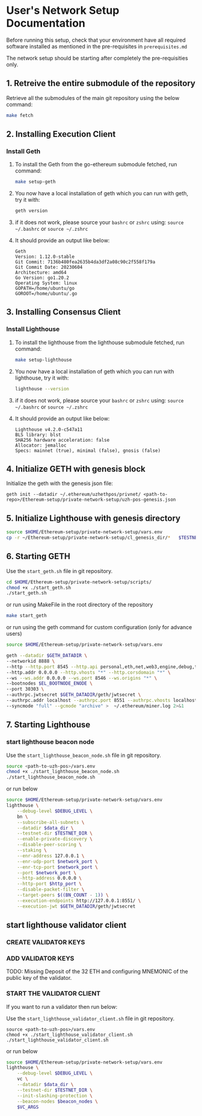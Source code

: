 # User's Network Setup Documentation

Before running this setup, check that your environment have all required software installed as mentioned in the pre-requisites in `prerequisites.md`

The network setup should be starting after completely the pre-requisities only.

## 1. Retreive the entire submodule of the repository

Retrieve all the submodules of the main git repository using the below command:

```bash
make fetch
```

## 2. Installing Execution Client

### Install Geth

1. To install the Geth from the go-ethereum submodule fetched, run command:

    ```bash
    make setup-geth
    ```

2. You now have a local installation of geth which you can run with geth, try it with:

    ```bash
    geth version
    ```

3. if it does not work, please source your `bashrc` or `zshrc` using:
```source ~/.bashrc``` or ```source ~/.zshrc```

4. It should provide an output like below:

    ```
    Geth
    Version: 1.12.0-stable
    Git Commit: 7136b480fea2635b4da3df2a08c90c2f558f179a
    Git Commit Date: 20230604
    Architecture: amd64
    Go Version: go1.20.2
    Operating System: linux
    GOPATH=/home/ubuntu/go
    GOROOT=/home/ubuntu/.go
    ```

## 3. Installing Consensus Client

### Install Lighthouse

1.  To install the lighthouse from the lighthouse submodule fetched, run command:

    ```bash
    make setup-lighthouse
    ```

2. You now have a local installation of geth which you can run with lighthouse, try it with:

    ```bash
    lighthouse --version
    ```

3. if it does not work, please source your `bashrc` or `zshrc` using:
```source ~/.bashrc``` or ```source ~/.zshrc```

4. It should provide an output like below:

    ```
    Lighthouse v4.2.0-c547a11
    BLS library: blst
    SHA256 hardware acceleration: false
    Allocator: jemalloc
    Specs: mainnet (true), minimal (false), gnosis (false)
    ```

## 4. Initialize GETH with genesis block

Initialize the geth with the genesis json file:

```
geth init --datadir ~/.ethereum/uzhethpos/privnet/ <path-to-repo>/Ethereum-setup/private-network-setup/uzh-pos-genesis.json
```

## 5. Initialize Lighthouse with genesis directory

```bash
source $HOME/Ethereum-setup/private-network-setup/vars.env
cp -r ~/Ethereum-setup/private-network-setup/cl_genesis_dir/*   $TESTNET_DIR
```

## 6. Starting GETH

Use the `start_geth.sh` file in git repository.

```bash
cd $HOME/Ethereum-setup/private-network-setup/scripts/
chmod +x ./start_geth.sh
./start_geth.sh
```

or run using MakeFile in the root directory of the repository

```bash
make start_geth
```

or run using the geth command for custom configuration (only for advance users)

```bash
source $HOME/Ethereum-setup/private-network-setup/vars.env

geth --datadir $GETH_DATADIR \
--networkid 8888 \
--http --http.port 8545 --http.api personal,eth,net,web3,engine,debug,txpool \
--http.addr 0.0.0.0 --http.vhosts "*" --http.corsdomain "*" \
--ws --ws.addr 0.0.0.0 --ws.port 8546 --ws.origins "*" \
--bootnodes $EL_BOOTNODE_ENODE \
--port 30303 \
--authrpc.jwtsecret $GETH_DATADIR/geth/jwtsecret \
--authrpc.addr localhost --authrpc.port 8551 --authrpc.vhosts localhost \
--syncmode "full" --gcmode "archive" >  ~/.ethereum/miner.log 2>&1
```

## 7. Starting Lighthouse

### start lighthouse beacon node

Use the `start_lighthouse_beacon_node.sh` file in git repository.

```bash
source <path-to-uzh-pos>/vars.env
chmod +x ./start_lighthouse_beacon_node.sh
./start_lighthouse_beacon_node.sh
```

or run below

```bash
source $HOME/Ethereum-setup/private-network-setup/vars.env
lighthouse \
    --debug-level $DEBUG_LEVEL \
    bn \
    --subscribe-all-subnets \
    --datadir $data_dir \
    --testnet-dir $TESTNET_DIR \
    --enable-private-discovery \
    --disable-peer-scoring \
    --staking \
    --enr-address 127.0.0.1 \
    --enr-udp-port $network_port \
    --enr-tcp-port $network_port \
    --port $network_port \
    --http-address 0.0.0.0 \
    --http-port $http_port \
    --disable-packet-filter \
	--target-peers $((BN_COUNT - 1)) \
    --execution-endpoints http://127.0.0.1:8551/ \
    --execution-jwt $GETH_DATADIR/geth/jwtsecret 
```

## start lighthouse validator client

### CREATE VALIDATOR KEYS

### ADD VALIDATOR KEYS 

TODO: Missing Deposit of the 32 ETH and configuring MNEMONIC of the public key of the validator.

### START THE VALIDATOR CLIENT
If you want to run a validator then run below:

Use the `start_lighthouse_validator_client.sh` file in git repository.

```
source <path-to-uzh-pos>/vars.env
chmod +x ./start_lighthouse_validator_client.sh
./start_lighthouse_validator_client.sh
```

or run below

```bash
source $HOME/Ethereum-setup/private-network-setup/vars.env
lighthouse \
    --debug-level $DEBUG_LEVEL \
    vc \
    --datadir $data_dir \
    --testnet-dir $TESTNET_DIR \
    --init-slashing-protection \
    --beacon-nodes $beacon_nodes \
    $VC_ARGS
```

